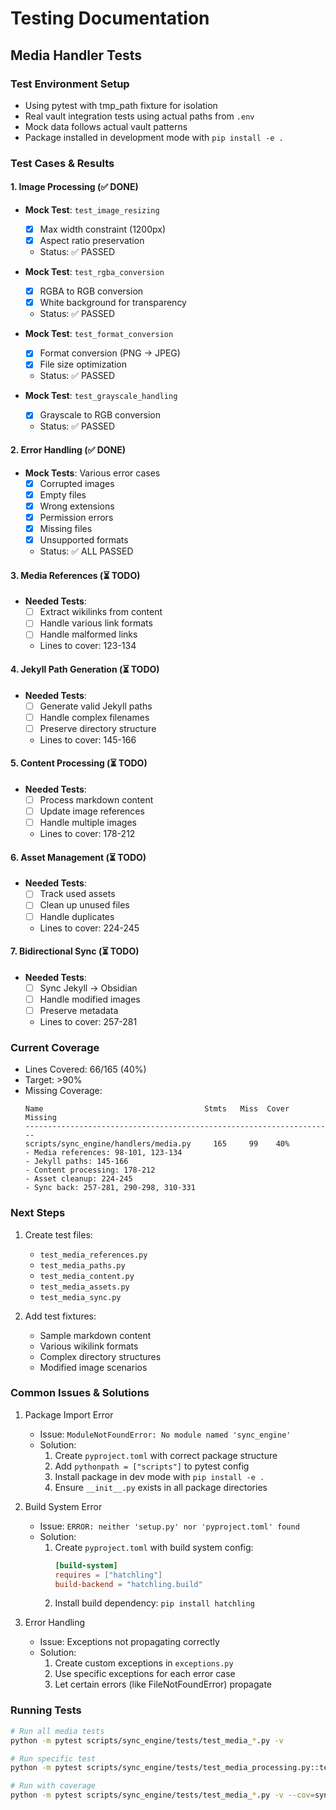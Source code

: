 # Testing Documentation

## Media Handler Tests

### Test Environment Setup
- Using pytest with tmp_path fixture for isolation
- Real vault integration tests using actual paths from `.env`
- Mock data follows actual vault patterns
- Package installed in development mode with `pip install -e .`

### Test Cases & Results

#### 1. Image Processing (✅ DONE)
- **Mock Test**: `test_image_resizing`
  - [x] Max width constraint (1200px)
  - [x] Aspect ratio preservation
  - Status: ✅ PASSED

- **Mock Test**: `test_rgba_conversion`
  - [x] RGBA to RGB conversion
  - [x] White background for transparency
  - Status: ✅ PASSED

- **Mock Test**: `test_format_conversion`
  - [x] Format conversion (PNG → JPEG)
  - [x] File size optimization
  - Status: ✅ PASSED

- **Mock Test**: `test_grayscale_handling`
  - [x] Grayscale to RGB conversion
  - Status: ✅ PASSED

#### 2. Error Handling (✅ DONE)
- **Mock Tests**: Various error cases
  - [x] Corrupted images
  - [x] Empty files
  - [x] Wrong extensions
  - [x] Permission errors
  - [x] Missing files
  - [x] Unsupported formats
  - Status: ✅ ALL PASSED

#### 3. Media References (⏳ TODO)
- **Needed Tests**:
  - [ ] Extract wikilinks from content
  - [ ] Handle various link formats
  - [ ] Handle malformed links
  - Lines to cover: 123-134

#### 4. Jekyll Path Generation (⏳ TODO)
- **Needed Tests**:
  - [ ] Generate valid Jekyll paths
  - [ ] Handle complex filenames
  - [ ] Preserve directory structure
  - Lines to cover: 145-166

#### 5. Content Processing (⏳ TODO)
- **Needed Tests**:
  - [ ] Process markdown content
  - [ ] Update image references
  - [ ] Handle multiple images
  - Lines to cover: 178-212

#### 6. Asset Management (⏳ TODO)
- **Needed Tests**:
  - [ ] Track used assets
  - [ ] Clean up unused files
  - [ ] Handle duplicates
  - Lines to cover: 224-245

#### 7. Bidirectional Sync (⏳ TODO)
- **Needed Tests**:
  - [ ] Sync Jekyll → Obsidian
  - [ ] Handle modified images
  - [ ] Preserve metadata
  - Lines to cover: 257-281

### Current Coverage
- Lines Covered: 66/165 (40%)
- Target: >90%
- Missing Coverage:
  ```
  Name                                    Stmts   Miss  Cover   Missing
  ---------------------------------------------------------------------
  scripts/sync_engine/handlers/media.py     165     99    40%   
  - Media references: 98-101, 123-134
  - Jekyll paths: 145-166
  - Content processing: 178-212
  - Asset cleanup: 224-245
  - Sync back: 257-281, 290-298, 310-331
  ```

### Next Steps
1. Create test files:
   - `test_media_references.py`
   - `test_media_paths.py`
   - `test_media_content.py`
   - `test_media_assets.py`
   - `test_media_sync.py`

2. Add test fixtures:
   - Sample markdown content
   - Various wikilink formats
   - Complex directory structures
   - Modified image scenarios

### Common Issues & Solutions
1. Package Import Error
   - Issue: `ModuleNotFoundError: No module named 'sync_engine'`
   - Solution: 
     1. Create `pyproject.toml` with correct package structure
     2. Add `pythonpath = ["scripts"]` to pytest config
     3. Install package in dev mode with `pip install -e .`
     4. Ensure `__init__.py` exists in all package directories

2. Build System Error
   - Issue: `ERROR: neither 'setup.py' nor 'pyproject.toml' found`
   - Solution:
     1. Create `pyproject.toml` with build system config:
        ```toml
        [build-system]
        requires = ["hatchling"]
        build-backend = "hatchling.build"
        ```
     2. Install build dependency: `pip install hatchling`

3. Error Handling
   - Issue: Exceptions not propagating correctly
   - Solution:
     1. Create custom exceptions in `exceptions.py`
     2. Use specific exceptions for each error case
     3. Let certain errors (like FileNotFoundError) propagate

### Running Tests
```bash
# Run all media tests
python -m pytest scripts/sync_engine/tests/test_media_*.py -v

# Run specific test
python -m pytest scripts/sync_engine/tests/test_media_processing.py::test_image_resizing -v

# Run with coverage
python -m pytest scripts/sync_engine/tests/test_media_*.py -v --cov=sync_engine.handlers.media --cov-report=term-missing
``` 